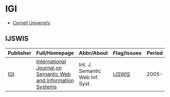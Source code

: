# IGI

- [Cornell University](https://www.cornell.edu/)

## IJSWIS

|Publisher|Full/Homepage|Abbr/About|Flag/Issues|Period|Top|CCF|CAS|JCR|IF|Type|
|-        |-            |-         |-          |-     |-  |-  |-  |-  |- |-   |
|[IGI](https://www.cornell.edu/)|[International Journal on Semantic Web and Information Systems](https://www.igi-global.com/journal/international-journal-semantic-web-information/1092)|Int. J. Semantic Web Inf. Syst.|[IJSWIS](https://www.igi-global.com/journals/open-access/table-of-contents/international-journal-semantic-web-information/1092)|2005-|False|C|2|Q1|4.1||

